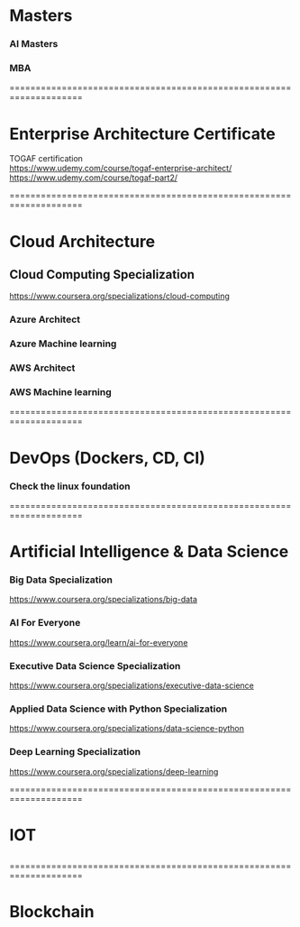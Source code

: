 # Masters
### AI Masters
### MBA
====================================================================

# Enterprise Architecture Certificate
TOGAF certification </br>
https://www.udemy.com/course/togaf-enterprise-architect/  </br>
https://www.udemy.com/course/togaf-part2/

====================================================================

# Cloud Architecture

## Cloud Computing Specialization
https://www.coursera.org/specializations/cloud-computing

### Azure Architect

### Azure Machine learning

### AWS Architect

### AWS Machine learning

====================================================================

# DevOps (Dockers, CD, CI)
### Check the linux foundation

====================================================================

# Artificial Intelligence & Data Science

### Big Data Specialization
https://www.coursera.org/specializations/big-data

### AI For Everyone
https://www.coursera.org/learn/ai-for-everyone

### Executive Data Science Specialization
https://www.coursera.org/specializations/executive-data-science

### Applied Data Science with Python Specialization
https://www.coursera.org/specializations/data-science-python

### Deep Learning Specialization
https://www.coursera.org/specializations/deep-learning

====================================================================

# IOT
## 

====================================================================

# Blockchain
